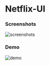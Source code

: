 # Netflix-UI

### Screenshots
![screenshots](https://github.com/sureshmopidevi/Netflix-UI/blob/main/Web%201280%20–%201.png)

### Demo
![demo](https://github.com/sureshmopidevi/Netflix-UI/blob/main/ezgif.com-optimize.gif)
